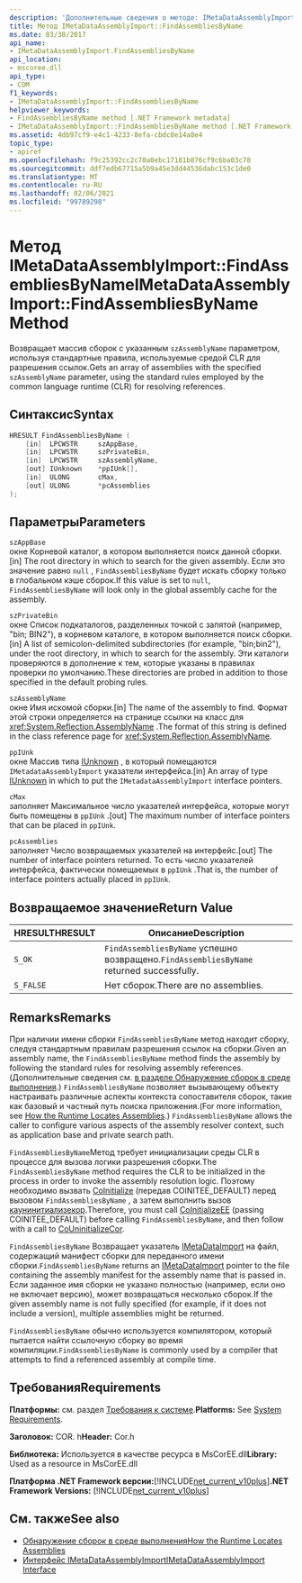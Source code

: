 ```yaml
---
description: 'Дополнительные сведения о методе: IMetaDataAssemblyImport:: Финдассемблиесбинаме'
title: Метод IMetaDataAssemblyImport::FindAssembliesByName
ms.date: 03/30/2017
api_name:
- IMetaDataAssemblyImport.FindAssembliesByName
api_location:
- mscoree.dll
api_type:
- COM
f1_keywords:
- IMetaDataAssemblyImport::FindAssembliesByName
helpviewer_keywords:
- FindAssembliesByName method [.NET Framework metadata]
- IMetaDataAssemblyImport::FindAssembliesByName method [.NET Framework metadata]
ms.assetid: 4db97cf9-e4c1-4233-8efa-cbdc0e14a8e4
topic_type:
- apiref
ms.openlocfilehash: f9c25392cc2c70a0ebc17181b876cf9c6ba03c78
ms.sourcegitcommit: ddf7edb67715a5b9a45e3dd44536dabc153c1de0
ms.translationtype: MT
ms.contentlocale: ru-RU
ms.lasthandoff: 02/06/2021
ms.locfileid: "99789298"
---
```

# <a name="imetadataassemblyimportfindassembliesbyname-method"></a><span data-ttu-id="d7e9b-103">Метод IMetaDataAssemblyImport::FindAssembliesByName</span><span class="sxs-lookup"><span data-stu-id="d7e9b-103">IMetaDataAssemblyImport::FindAssembliesByName Method</span></span>

<span data-ttu-id="d7e9b-104">Возвращает массив сборок с указанным `szAssemblyName` параметром, используя стандартные правила, используемые средой CLR для разрешения ссылок.</span><span class="sxs-lookup"><span data-stu-id="d7e9b-104">Gets an array of assemblies with the specified `szAssemblyName` parameter, using the standard rules employed by the common language runtime (CLR) for resolving references.</span></span>  
  
## <a name="syntax"></a><span data-ttu-id="d7e9b-105">Синтаксис</span><span class="sxs-lookup"><span data-stu-id="d7e9b-105">Syntax</span></span>  
  
```cpp  
HRESULT FindAssembliesByName (  
    [in]  LPCWSTR     szAppBase,
    [in]  LPCWSTR     szPrivateBin,
    [in]  LPCWSTR     szAssemblyName,
    [out] IUnknown    *ppIUnk[],
    [in]  ULONG       cMax,
    [out] ULONG       *pcAssemblies  
);  
```  
  
## <a name="parameters"></a><span data-ttu-id="d7e9b-106">Параметры</span><span class="sxs-lookup"><span data-stu-id="d7e9b-106">Parameters</span></span>  

 `szAppBase`  
 <span data-ttu-id="d7e9b-107">окне Корневой каталог, в котором выполняется поиск данной сборки.</span><span class="sxs-lookup"><span data-stu-id="d7e9b-107">[in] The root directory in which to search for the given assembly.</span></span> <span data-ttu-id="d7e9b-108">Если это значение равно `null` , `FindAssembliesByName` будет искать сборку только в глобальном кэше сборок.</span><span class="sxs-lookup"><span data-stu-id="d7e9b-108">If this value is set to `null`, `FindAssembliesByName` will look only in the global assembly cache for the assembly.</span></span>  
  
 `szPrivateBin`  
 <span data-ttu-id="d7e9b-109">окне Список подкаталогов, разделенных точкой с запятой (например, "bin; BIN2"), в корневом каталоге, в котором выполняется поиск сборки.</span><span class="sxs-lookup"><span data-stu-id="d7e9b-109">[in] A list of semicolon-delimited subdirectories (for example, "bin;bin2"), under the root directory, in which to search for the assembly.</span></span> <span data-ttu-id="d7e9b-110">Эти каталоги проверяются в дополнение к тем, которые указаны в правилах проверки по умолчанию.</span><span class="sxs-lookup"><span data-stu-id="d7e9b-110">These directories are probed in addition to those specified in the default probing rules.</span></span>  
  
 `szAssemblyName`  
 <span data-ttu-id="d7e9b-111">окне Имя искомой сборки.</span><span class="sxs-lookup"><span data-stu-id="d7e9b-111">[in] The name of the assembly to find.</span></span> <span data-ttu-id="d7e9b-112">Формат этой строки определяется на странице ссылки на класс для <xref:System.Reflection.AssemblyName> .</span><span class="sxs-lookup"><span data-stu-id="d7e9b-112">The format of this string is defined in the class reference page for <xref:System.Reflection.AssemblyName>.</span></span>  
  
 `ppIUnk`  
 <span data-ttu-id="d7e9b-113">окне Массив типа [IUnknown](/cpp/atl/iunknown) , в который помещаются `IMetadataAssemblyImport` указатели интерфейса.</span><span class="sxs-lookup"><span data-stu-id="d7e9b-113">[in] An array of type [IUnknown](/cpp/atl/iunknown) in which to put the `IMetadataAssemblyImport` interface pointers.</span></span>  
  
 `cMax`  
 <span data-ttu-id="d7e9b-114">заполняет Максимальное число указателей интерфейса, которые могут быть помещены в `ppIUnk` .</span><span class="sxs-lookup"><span data-stu-id="d7e9b-114">[out] The maximum number of interface pointers that can be placed in `ppIUnk`.</span></span>  
  
 `pcAssemblies`  
 <span data-ttu-id="d7e9b-115">заполняет Число возвращаемых указателей на интерфейс.</span><span class="sxs-lookup"><span data-stu-id="d7e9b-115">[out] The number of interface pointers returned.</span></span> <span data-ttu-id="d7e9b-116">То есть число указателей интерфейса, фактически помещаемых в `ppIUnk` .</span><span class="sxs-lookup"><span data-stu-id="d7e9b-116">That is, the number of interface pointers actually placed in `ppIUnk`.</span></span>  
  
## <a name="return-value"></a><span data-ttu-id="d7e9b-117">Возвращаемое значение</span><span class="sxs-lookup"><span data-stu-id="d7e9b-117">Return Value</span></span>  
  
|<span data-ttu-id="d7e9b-118">HRESULT</span><span class="sxs-lookup"><span data-stu-id="d7e9b-118">HRESULT</span></span>|<span data-ttu-id="d7e9b-119">Описание</span><span class="sxs-lookup"><span data-stu-id="d7e9b-119">Description</span></span>|  
|-------------|-----------------|  
|`S_OK`|<span data-ttu-id="d7e9b-120">`FindAssembliesByName` успешно возвращено.</span><span class="sxs-lookup"><span data-stu-id="d7e9b-120">`FindAssembliesByName` returned successfully.</span></span>|  
|`S_FALSE`|<span data-ttu-id="d7e9b-121">Нет сборок.</span><span class="sxs-lookup"><span data-stu-id="d7e9b-121">There are no assemblies.</span></span>|  
  
## <a name="remarks"></a><span data-ttu-id="d7e9b-122">Remarks</span><span class="sxs-lookup"><span data-stu-id="d7e9b-122">Remarks</span></span>  

 <span data-ttu-id="d7e9b-123">При наличии имени сборки `FindAssembliesByName` метод находит сборку, следуя стандартным правилам разрешения ссылок на сборки.</span><span class="sxs-lookup"><span data-stu-id="d7e9b-123">Given an assembly name, the `FindAssembliesByName` method finds the assembly by following the standard rules for resolving assembly references.</span></span> <span data-ttu-id="d7e9b-124">(Дополнительные сведения см. [в разделе Обнаружение сборок в среде выполнения](../../deployment/how-the-runtime-locates-assemblies.md).) `FindAssembliesByName` позволяет вызывающему объекту настраивать различные аспекты контекста сопоставителя сборок, такие как базовый и частный путь поиска приложения.</span><span class="sxs-lookup"><span data-stu-id="d7e9b-124">(For more information, see [How the Runtime Locates Assemblies](../../deployment/how-the-runtime-locates-assemblies.md).) `FindAssembliesByName` allows the caller to configure various aspects of the assembly resolver context, such as application base and private search path.</span></span>  
  
 <span data-ttu-id="d7e9b-125">`FindAssembliesByName`Метод требует инициализации среды CLR в процессе для вызова логики разрешения сборки.</span><span class="sxs-lookup"><span data-stu-id="d7e9b-125">The `FindAssembliesByName` method requires the CLR to be initialized in the process in order to invoke the assembly resolution logic.</span></span> <span data-ttu-id="d7e9b-126">Поэтому необходимо вызвать [CoInitialize](../hosting/coinitializeee-function.md) (передав COINITEE_DEFAULT) перед вызовом `FindAssembliesByName` , а затем выполнить вызов [каунинитиализекор](../hosting/couninitializecor-function.md).</span><span class="sxs-lookup"><span data-stu-id="d7e9b-126">Therefore, you must call [CoInitializeEE](../hosting/coinitializeee-function.md) (passing COINITEE_DEFAULT) before calling `FindAssembliesByName`, and then follow with a call to [CoUninitializeCor](../hosting/couninitializecor-function.md).</span></span>  
  
 <span data-ttu-id="d7e9b-127">`FindAssembliesByName` Возвращает указатель [IMetaDataImport](imetadataimport-interface.md) на файл, содержащий манифест сборки для переданного имени сборки.</span><span class="sxs-lookup"><span data-stu-id="d7e9b-127">`FindAssembliesByName` returns an [IMetaDataImport](imetadataimport-interface.md) pointer to the file containing the assembly manifest for the assembly name that is passed in.</span></span> <span data-ttu-id="d7e9b-128">Если заданное имя сборки не указано полностью (например, если оно не включает версию), может возвращаться несколько сборок.</span><span class="sxs-lookup"><span data-stu-id="d7e9b-128">If the given assembly name is not fully specified (for example, if it does not include a version), multiple assemblies might be returned.</span></span>  
  
 <span data-ttu-id="d7e9b-129">`FindAssembliesByName` обычно используется компилятором, который пытается найти ссылочную сборку во время компиляции.</span><span class="sxs-lookup"><span data-stu-id="d7e9b-129">`FindAssembliesByName` is commonly used by a compiler that attempts to find a referenced assembly at compile time.</span></span>  
  
## <a name="requirements"></a><span data-ttu-id="d7e9b-130">Требования</span><span class="sxs-lookup"><span data-stu-id="d7e9b-130">Requirements</span></span>  

 <span data-ttu-id="d7e9b-131">**Платформы:** см. раздел [Требования к системе](../../get-started/system-requirements.md).</span><span class="sxs-lookup"><span data-stu-id="d7e9b-131">**Platforms:** See [System Requirements](../../get-started/system-requirements.md).</span></span>  
  
 <span data-ttu-id="d7e9b-132">**Заголовок:** COR. h</span><span class="sxs-lookup"><span data-stu-id="d7e9b-132">**Header:** Cor.h</span></span>  
  
 <span data-ttu-id="d7e9b-133">**Библиотека:** Используется в качестве ресурса в MsCorEE.dll</span><span class="sxs-lookup"><span data-stu-id="d7e9b-133">**Library:** Used as a resource in MsCorEE.dll</span></span>  
  
 <span data-ttu-id="d7e9b-134">**Платформа .NET Framework версии:**[!INCLUDE[net_current_v10plus](../../../../includes/net-current-v10plus-md.md)]</span><span class="sxs-lookup"><span data-stu-id="d7e9b-134">**.NET Framework Versions:** [!INCLUDE[net_current_v10plus](../../../../includes/net-current-v10plus-md.md)]</span></span>  
  
## <a name="see-also"></a><span data-ttu-id="d7e9b-135">См. также</span><span class="sxs-lookup"><span data-stu-id="d7e9b-135">See also</span></span>

- [<span data-ttu-id="d7e9b-136">Обнаружение сборок в среде выполнения</span><span class="sxs-lookup"><span data-stu-id="d7e9b-136">How the Runtime Locates Assemblies</span></span>](../../deployment/how-the-runtime-locates-assemblies.md)
- [<span data-ttu-id="d7e9b-137">Интерфейс IMetaDataAssemblyImport</span><span class="sxs-lookup"><span data-stu-id="d7e9b-137">IMetaDataAssemblyImport Interface</span></span>](imetadataassemblyimport-interface.md)
